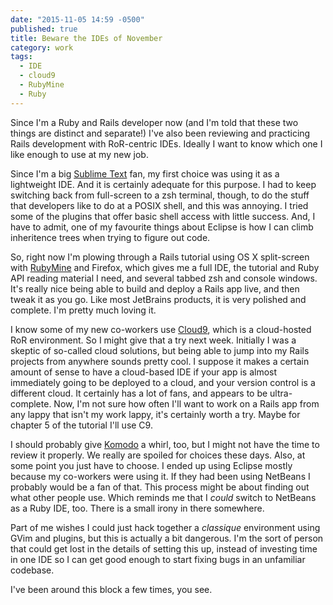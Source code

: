 ```yaml
---
date: "2015-11-05 14:59 -0500"
published: true
title: Beware the IDEs of November
category: work
tags: 
  - IDE
  - cloud9
  - RubyMine
  - Ruby
---
```



Since I'm a Ruby and Rails developer now (and I'm told that these two things are distinct and separate!) I've also been reviewing and practicing Rails development with RoR-centric IDEs. Ideally I want to know which one I like enough to use at my new job.

Since I'm a big [Sublime Text](http://www.sublimetext.com/) fan, my first choice was using it as a lightweight IDE. And it is certainly adequate for this purpose. I had to keep switching back from full-screen to a zsh terminal, though, to do the stuff that developers like to do at a POSIX shell, and this was annoying. I tried some of the plugins that offer basic shell access with little success. And, I have to admit, one of my favourite things about Eclipse is how I can climb inheritence trees when trying to figure out code.

So, right now I'm plowing through a Rails tutorial using OS X split-screen with [RubyMine](https://www.jetbrains.com/ruby/) and Firefox, which gives me a full IDE, the tutorial and Ruby API reading material I need, and several tabbed zsh and console windows. It's really nice being able to build and deploy a Rails app live, and then tweak it as you go. Like most JetBrains products, it is very polished and complete. I'm pretty much loving it.

I know some of my new co-workers use [Cloud9](https://c9.io/), which is a cloud-hosted RoR environment. So I might give that a try next week. Initially I was a skeptic of so-called cloud solutions, but being able to jump into my Rails projects from anywhere sounds pretty cool. I suppose it makes a certain amount of sense to have a cloud-based IDE if your app is almost immediately going to be deployed to a cloud, and your version control is a different cloud. It certainly has a lot of fans, and appears to be ultra-complete. Now, I'm not sure how often I'll want to work on a Rails app from any lappy that isn't my work lappy, it's certainly worth a try. Maybe for chapter 5 of the tutorial I'll use C9.

I should probably give [Komodo](http://komodoide.com/) a whirl, too, but I might not have the time to review it properly. We really are spoiled for choices these days. Also, at some point you just have to choose. I ended up using Eclipse mostly because my co-workers were using it. If they had been using NetBeans I probably would be a fan of that. This process might be about finding out what other people use. Which reminds me that I _could_ switch to NetBeans as a Ruby IDE, too. There is a small irony in there somewhere.

Part of me wishes I could just hack together a _classique_ environment using GVim and plugins, but this is actually a bit dangerous. I'm the sort of person that could get lost in the details of setting this up, instead of investing time in one IDE so I can get good enough to start fixing bugs in an unfamiliar codebase.

I've been around this block a few times, you see.
